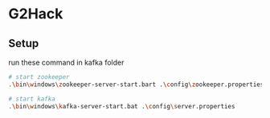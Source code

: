 # G2Hack

## Setup
run these command in kafka folder
```bash
# start zookeeper
.\bin\windows\zookeeper-server-start.bart .\config\zookeeper.properties

# start kafka
.\bin\windows\kafka-server-start.bat .\config\server.properties
```

